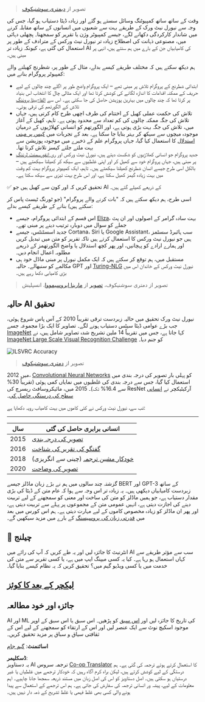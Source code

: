 <!--
CO_OP_TRANSLATOR_METADATA:
{
  "original_hash": "5d1cbc67a9690adb5b33adf297794087",
  "translation_date": "2025-08-26T08:53:38+00:00",
  "source_file": "lessons/1-Intro/README.md",
  "language_code": "ur"
}
-->
> تصویر از [دیمتری سوشنیکوف](http://soshnikov.com)

وقت کے ساتھ ساتھ کمپیوٹنگ وسائل سستے ہو گئے اور زیادہ ڈیٹا دستیاب ہو گیا، جس کی وجہ سے نیورل نیٹ ورک کے طریقے بہت سے شعبوں میں انسانوں کے ساتھ مقابلہ کرنے میں شاندار کارکردگی دکھانے لگے، جیسے کمپیوٹر وژن یا تقریر کو سمجھنا۔ پچھلی دہائی میں، مصنوعی ذہانت کی اصطلاح زیادہ تر نیورل نیٹ ورکس کے مترادف کے طور پر استعمال کی گئی ہے، کیونکہ زیادہ تر AI کی کامیابیاں جن کے بارے میں ہم سنتے ہیں، انہی پر مبنی ہیں۔

ہم دیکھ سکتے ہیں کہ مختلف طریقے کیسے بدلے، مثال کے طور پر، شطرنج کھیلنے والے کمپیوٹر پروگرام بنانے میں:

* ابتدائی شطرنج کے پروگرام تلاش پر مبنی تھے – ایک پروگرام واضح طور پر اگلے چند چالوں کے لیے حریف کے ممکنہ اقدامات کا اندازہ لگانے کی کوشش کرتا تھا اور ایک مثالی چال کا انتخاب اس بنیاد پر کرتا تھا کہ چند چالوں میں بہترین پوزیشن حاصل کی جا سکتی ہے۔ اس سے [الفا-بیٹا پروننگ](https://en.wikipedia.org/wiki/Alpha%E2%80%93beta_pruning) تلاش کے الگورتھم کی ترقی ہوئی۔
* تلاش کی حکمت عملی کھیل کے اختتام کی طرف اچھی طرح کام کرتی ہیں، جہاں تلاش کی جگہ ممکنہ چالوں کی کم تعداد سے محدود ہوتی ہے۔ تاہم، کھیل کے آغاز میں، تلاش کی جگہ بہت بڑی ہوتی ہے، اور الگورتھم کو انسانی کھلاڑیوں کے درمیان موجودہ میچوں سے سیکھ کر بہتر بنایا جا سکتا ہے۔ بعد کے تجربات میں [کیس پر مبنی استدلال](https://en.wikipedia.org/wiki/Case-based_reasoning) کا استعمال کیا گیا، جہاں پروگرام علم کے ذخیرے میں موجودہ پوزیشن سے بہت ملتے جلتے کیسز تلاش کرتا تھا۔
* جدید پروگرام جو انسانی کھلاڑیوں کو شکست دیتے ہیں، نیورل نیٹ ورکس اور [ری انفورسمنٹ لرننگ](https://en.wikipedia.org/wiki/Reinforcement_learning) پر مبنی ہیں، جہاں پروگرام خود سے کھیل کر اور اپنی غلطیوں سے سیکھ کر کھیلنا سیکھتے ہیں – بالکل اسی طرح جیسے انسان شطرنج کھیلنا سیکھتے ہیں۔ تاہم، ایک کمپیوٹر پروگرام بہت کم وقت میں بہت زیادہ گیمز کھیل سکتا ہے، اور اس طرح بہت تیزی سے سیکھ سکتا ہے۔

✅ تحقیق کریں کہ اور کون سے کھیل ہیں جو AI کے ذریعے کھیلے گئے ہیں۔

اسی طرح، ہم دیکھ سکتے ہیں کہ "بات کرنے والے پروگرام" (جو ٹورنگ ٹیسٹ پاس کر سکتے ہیں) بنانے کے طریقے کیسے بدلے:

* اس قسم کے ابتدائی پروگرام، جیسے [Eliza](https://en.wikipedia.org/wiki/ELIZA)، بہت سادہ گرامر کے اصولوں اور ان پٹ جملے کو سوال میں دوبارہ ترتیب دینے پر مبنی تھے۔
* جدید اسسٹنٹس، جیسے Cortana، Siri یا Google Assistant، سب ہائبرڈ سسٹمز ہیں جو نیورل نیٹ ورکس کا استعمال کرتے ہیں تاکہ تقریر کو متن میں تبدیل کریں اور ہمارے ارادے کو پہچانیں، اور پھر کچھ استدلال یا واضح الگورتھمز کے ذریعے مطلوبہ اعمال انجام دیں۔
* مستقبل میں، ہم توقع کر سکتے ہیں کہ ایک مکمل نیورل پر مبنی ماڈل خود ہی مکالمے کو سنبھالے۔ حالیہ GPT اور [Turing-NLG](https://turing.microsoft.com/) نیورل نیٹ ورکس کے خاندان اس میں بڑی کامیابی دکھا رہے ہیں۔

> تصویر از دمتری سوشنیکوف، [تصویر](https://unsplash.com/photos/r8LmVbUKgns) از [مارینا ابروسیمووا](https://unsplash.com/@abrosimova_marina_foto)، انسپلیش

## حالیہ AI تحقیق

نیورل نیٹ ورک تحقیق میں حالیہ زبردست ترقی تقریباً 2010 کے آس پاس شروع ہوئی، جب بڑے عوامی ڈیٹا سیٹس دستیاب ہونے لگے۔ تصاویر کا ایک بڑا مجموعہ جسے [ImageNet](https://en.wikipedia.org/wiki/ImageNet) کہا جاتا ہے، جس میں تقریباً 14 ملین تشریح شدہ تصاویر شامل ہیں، نے [ImageNet Large Scale Visual Recognition Challenge](https://image-net.org/challenges/LSVRC/) کو جنم دیا۔

![ILSVRC Accuracy](../../../../lessons/1-Intro/images/ilsvrc.gif)

> تصویر از [دمتری سوشنیکوف](http://soshnikov.com)

2012 میں، [Convolutional Neural Networks](../4-ComputerVision/07-ConvNets/README.md) کو پہلی بار تصویر کی درجہ بندی میں استعمال کیا گیا، جس سے درجہ بندی کی غلطیوں میں نمایاں کمی ہوئی (تقریباً 30% سے 16.4% تک)۔ 2015 میں، مائیکروسافٹ ریسرچ کی ResNet آرکیٹیکچر نے [انسانی سطح کی درستگی حاصل کی](https://doi.org/10.1109/ICCV.2015.123)۔

تب سے، نیورل نیٹ ورکس نے کئی کاموں میں بہت کامیاب رویہ دکھایا ہے:

---

سال | انسانی برابری حاصل کی گئی
-----|--------
2015 | [تصویر کی درجہ بندی](https://doi.org/10.1109/ICCV.2015.123)
2016 | [گفتگو کی تقریر کی شناخت](https://arxiv.org/abs/1610.05256)
2018 | [خودکار مشین ترجمہ](https://arxiv.org/abs/1803.05567) (چینی سے انگریزی)
2020 | [تصویر کی وضاحت](https://arxiv.org/abs/2009.13682)

گزشتہ چند سالوں میں ہم نے بڑے زبان ماڈلز جیسے BERT اور GPT-3 کے ساتھ زبردست کامیابیاں دیکھی ہیں۔ یہ زیادہ تر اس وجہ سے ہوا کہ عام متن کے ڈیٹا کی بڑی مقدار دستیاب ہے، جو ہمیں ماڈلز کو متن کی ساخت اور معنی کو سمجھنے کے لیے تربیت دینے کی اجازت دیتی ہے، انہیں عمومی متن کے مجموعوں پر پہلے سے تربیت دیتی ہے، اور پھر ان ماڈلز کو زیادہ مخصوص کاموں کے لیے مہارت دیتی ہے۔ ہم اس کورس میں بعد میں [قدرتی زبان کی پروسیسنگ](../5-NLP/README.md) کے بارے میں مزید سیکھیں گے۔

## 🚀 چیلنج

انٹرنیٹ کا جائزہ لیں اور یہ طے کریں کہ آپ کی رائے میں AI سب سے مؤثر طریقے سے کہاں استعمال ہو رہا ہے۔ کیا یہ کسی میپنگ ایپ میں ہے، یا کسی تقریر سے متن کی خدمت میں یا کسی ویڈیو گیم میں؟ تحقیق کریں کہ یہ نظام کیسے بنایا گیا۔

## [لیکچر کے بعد کا کوئز](https://ff-quizzes.netlify.app/en/ai/quiz/2)

## جائزہ اور خود مطالعہ

AI اور ML کی تاریخ کا جائزہ لیں اور [اس سبق](https://github.com/microsoft/ML-For-Beginners/tree/main/1-Introduction/2-history-of-ML) کو پڑھیں۔ اس سبق یا اس سبق کے اوپر موجود اسکیچ نوٹ سے ایک عنصر لیں اور اس کے ارتقاء کو سمجھنے کے لیے اس کے ثقافتی سیاق و سباق پر مزید تحقیق کریں۔

**اسائنمنٹ**: [گیم جام](assignment.md)

**ڈسکلیمر**:  
یہ دستاویز AI ترجمہ سروس [Co-op Translator](https://github.com/Azure/co-op-translator) کا استعمال کرتے ہوئے ترجمہ کی گئی ہے۔ ہم درستگی کے لیے کوشش کرتے ہیں، لیکن براہ کرم آگاہ رہیں کہ خودکار ترجمے میں غلطیاں یا غیر درستیاں ہو سکتی ہیں۔ اصل دستاویز کو اس کی اصل زبان میں مستند ذریعہ سمجھا جانا چاہیے۔ اہم معلومات کے لیے، پیشہ ور انسانی ترجمہ کی سفارش کی جاتی ہے۔ ہم اس ترجمے کے استعمال سے پیدا ہونے والی کسی بھی غلط فہمی یا غلط تشریح کے ذمہ دار نہیں ہیں۔